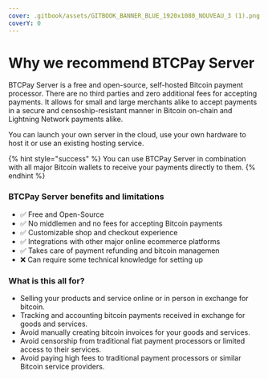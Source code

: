 ```yaml
---
cover: .gitbook/assets/GITBOOK_BANNER_BLUE_1920x1080_NOUVEAU_3 (1).png
coverY: 0
---
```


# Why we recommend BTCPay Server

BTCPay Server is a free and open-source, self-hosted Bitcoin payment processor. There are no third parties and zero additional fees for accepting payments. It allows for small and large merchants alike to accept payments in a secure and censoship-resistant manner in Bitcoin on-chain and Lightning Network payments alike.&#x20;

You can launch your own server in the cloud, use your own hardware to host it or use an existing hosting service.&#x20;

{% hint style="success" %}
You can use BTCPay Server in combination with all major Bitcoin wallets to receive your payments directly to them.
{% endhint %}

### BTCPay Server benefits and limitations

* ✅ Free and Open-Source
* ✅ No middlemen and no fees for accepting Bitcoin payments
* ✅ Customizable shop and checkout experience
* ✅ Integrations with other major online ecommerce platforms
* ✅ Takes care of payment refunding and bitcoin managemen
* ❌ Can require some technical knowledge for setting up

### What is this all for?

* Selling your products and service online or in person in exchange for bitcoin.
* Tracking and accounting bitcoin payments received in exchange for goods and services.
* Avoid manually creating bitcoin invoices for your goods and services.&#x20;
* Avoid censorship from traditional fiat payment processors or limited access to their services.
* Avoid paying high fees to traditional payment processors or similar Bitcoin service providers.

